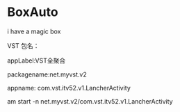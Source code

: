 # BoxAuto
i have a magic box 

VST 包名： 

appLabel:VST全聚合

packagename:net.myvst.v2

appname: com.vst.itv52.v1.LancherActivity

am start -n net.myvst.v2/com.vst.itv52.v1.LancherActivity
